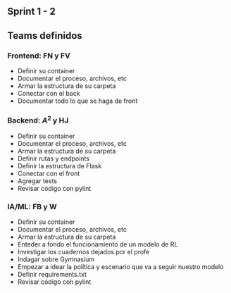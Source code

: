 ## Sprint 1 - 2
## Teams definidos
### Frontend: FN y FV
- Definir su container
- Documentar el proceso, archivos, etc
- Armar la estructura de su carpeta
- Conectar con el back
- Documentar todo lo que se haga de front
### Backend: $A^2$ y HJ
- Definir su container
- Documentar el proceso, archivos, etc
- Armar la estructura de su carpeta
- Definir rutas y endpoints
- Definir la estructura de Flask
- Conectar con el front
- Agregar tests
- Revisar código con pylint
### IA/ML: FB y W
- Definir su container
- Documentar el proceso, archivos, etc
- Armar la estructura de su carpeta
- Enteder a fondo el funcionamiento de un modelo de RL
- Investigar los cuadernos dejados por el profe
- Indagar sobre Gymnasium
- Empezar a idear la política y escenario que va a seguir nuestro modelo
- Definir requirements.txt
- Revisar código con pylint
